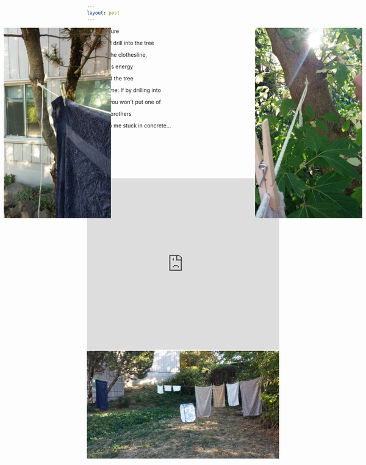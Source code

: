 ```yaml
---
layout: post
---
```



<!-- <img src="/resources/left_hook.png" id="left_hook" alt="Looking Left" align="left" style="height: 400px; "> -->
<img src="/resources/left_hook.jpg" id="left_hook" alt="Looking Left" style="height: 500px; margin-bottom:30px; float:left; position:absolute; left: 1%; margin-right:-100px">

<!-- <img src="/resources/right_hook.png" id="right_hook" alt="Looking Right" align="right" style="height: 400px"> -->
<img src="/resources/right_hook.jpg" id="right_hook" alt="Looking Right" style="height: 500px; margin-bottom:30px; position:absolute; right: 1%	; margin-left:5%">

<p class="prose">
I wasn't sure
</p>
<p class="prose">

If I should drill into the tree 
</p>
<!-- ![I looked left](/resources/left_hook.jpg) -->
<p class="prose">

To hang the clothesline,
</p>
<p class="prose">
to use less energy
</p>
<!-- ![I looked right](/resources/right_hook.png) -->

<p class="prose">
so I asked the tree
</p>

<p class="prose">
it said to me: If by drilling into 
</p>

<p class="prose">
my bark you won't put one of 
</p>

<p class="prose">
my dead brothers
<p>

<p class="prose">
up next to me stuck in concrete...
</p>

<p class="prose">
yes!
</p>
<br>
<br>
<br>
<br>
<br>
<iframe width="100%" height="450" scrolling="no" frameborder="no" src="https://w.soundcloud.com/player/?url=https%3A//api.soundcloud.com/tracks/168667074&amp;auto_play=true&amp;hide_related=false&amp;show_comments=true&amp;show_user=true&amp;show_reposts=false&amp;visual=true"></iframe>

<img src="/resources/full_line.jpg" id="right_hook" alt="Looking Right" align="right" >
<!-- ![full line](/resources/full_line.jpg) -->

